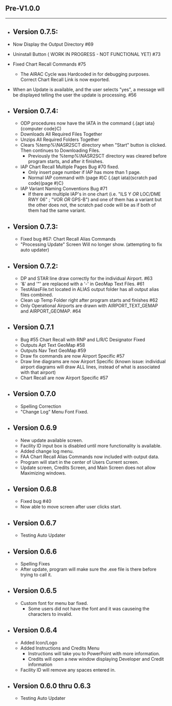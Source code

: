 
## Pre-V1.0.0
---
- ## Version 0.7.5:
- Now Display the Output Directory #69
- Uninstall Button ( WORK IN PROGRESS - NOT FUNCTIONAL YET) #73
- Fixed Chart Recall Commands #75
    - The AIRAC Cycle was Hardcoded in for debugging purposes. Correct Chart Recall Link is now exported.
- When an Update is available, and the user selects "yes", a message will be displayed telling the user the update is processing. #56

- ## Version 0.7.4:
  - ODP procedures now have the IATA in the command (.{apt iata}{computer code}C)
  - Downloads All Required Files Together
  - Unzips All Required Folders Together
  - Clears %temp%\NASR2SCT directory when "Start" button is clicked. Then continues to Downloading Files.
	  - Previously the %temp%\NASR2SCT directory was cleared before program starts, and after it finishes.
  - IAP Chart Recall Multiple Pages Bug #70 fixed.
    - Only insert page number if IAP has more than 1 page.
    - Normal IAP command with (page #)C {.(apt iata)(scratch pad code)(page #)C}
  - IAP Variant Naming Conventions Bug #71
	  - If there are multiple IAP's in one chart (i.e. "ILS Y *OR* LOC/DME RWY 06" ; "VOR *OR* GPS-B") and one of them has a variant but the other does not, the scratch pad code will be as if both of them had the same variant.

- ## Version 0.7.3:
  - Fixed bug #67: Chart Recall Alias Commands
  - "Processing Update" Screen Will no longer show. (attempting to fix auto updater)

- ## Version 0.7.2:
  - DP and STAR line draw correctly for the individual Airport. #63
  - '&' and '"' are replaced with a '-' in GeoMap Text Files. #61
  - TestAliasFile.txt located in ALIAS output folder has all output alias files combined. 
  - Clean up Temp Folder right after program starts and finishes #62
  - Only Operational Airports are drawn with AIRPORT_TEXT_GEMAP and AIRPORT_GEOMAP. #64

- ## Version 0.7.1
  - Bug #55 Chart Recall with RNP and L/R/C Designator Fixed
  - Outputs Apt Text GeoMap #58
  - Outputs Nav Text GeoMap #59
  - Draw fix commands are now Airport Specific #57
  - Draw line diagrams are now Airport Specific 
      (known issue: individual airport diagrams will draw ALL lines, instead of what is associated with that airport)
  - Chart Recall are now Airport Specific #57

- ## Version 0.7.0
  - Spelling Correction
  - "Change Log" Menu Font Fixed.

- ## Version 0.6.9
  - New update available screen.
  - Facility ID input box is disabled until more functionality is available.
  - Added change log menu.
  - FAA Chart Recall Alias Commands now included with output data.
  - Program will start in the center of Users Current screen.
  - Update screen, Credits Screen, and Main Screen does not allow Maximizing windows.

- ## Version 0.6.8
  - Fixed bug #40
  - Now able to move screen after user clicks start. 

- ## Version 0.6.7
  - Testing Auto Updater

- ## Version 0.6.6
  - Spelling Fixes
  - After update, program will make sure the .exe file is there before trying to call it.

- ## Version 0.6.5
  - Custom font for menu bar fixed.
    - Some users did not have the font and it was causeing the characters to invalid.

- ## Version 0.6.4
  - Added Icon/Logo
  - Added Instructions and Credits Menu
    - Instructions will take you to PowerPoint with more information.
    - Credits will open a new window displaying Developer and Credit information
  - Facility ID will remove any spaces entered in.
  
- ## Version 0.6.0 thru 0.6.3
    - Testing Auto Updater
